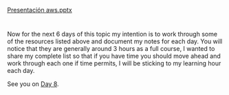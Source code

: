 




[Presentación   aws.pptx](https://github.com/MisDiasdeDevOps/AWS-001/files/8735646/Presentacion.aws.pptx)




#
#
#
#
#
#







Now for the next 6 days of this topic my intention is to work through some of the resources listed above and document my notes for each day. You will notice that they are generally around 3 hours as a full course, I wanted to share my complete list so that if you have time you should move ahead and work through each one if time permits, I will be sticking to my learning hour each day. 

See you on [Day 8](day08.md). 
